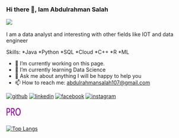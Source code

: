 ### Hi there 👋, Iam Abdulrahman Salah 
![](https://wallpapercave.com/wp/wp9904460.png)

I am a data analyst and interesting with other fields like IOT and data engineer

Skills: 
*Java 
*Python 
*SQL
*Cloud
*C++
*R 
*ML

- 🔭 I’m currently working on this page. 
- 🌱 I’m currently learning Data Science  
- 💬 Ask me about anything I will be happy to help you 
- 📫 How to reach me: abdulrahmansalah107@gmail.com 


[<img src='https://cdn.jsdelivr.net/npm/simple-icons@3.0.1/icons/github.svg' alt='github' height='40'>](https://github.com/AbdulrahmanSalah0)  [<img src='https://cdn.jsdelivr.net/npm/simple-icons@3.0.1/icons/linkedin.svg' alt='linkedin' height='40'>](https://www.linkedin.com/in/abdulrahman-salah-525960290/)  [<img src='https://cdn.jsdelivr.net/npm/simple-icons@3.0.1/icons/facebook.svg' alt='facebook' height='40'>](https://www.facebook.com/profile.php?id=100073202337935)  [<img src='https://cdn.jsdelivr.net/npm/simple-icons@3.0.1/icons/instagram.svg' alt='instagram' height='40'>](https://www.instagram.com/abdulrahmansalah77/)  

<a href='https://github.com/pricing'><img src='https://raw.githubusercontent.com/acervenky/animated-github-badges/master/assets/pro.gif' width='40' height='40'></a> 

[![Top Langs](https://github-readme-stats.vercel.app/api/top-langs/?username=AbdulrahmanSalah0)](https://github.com/anuraghazra/github-readme-stats)

